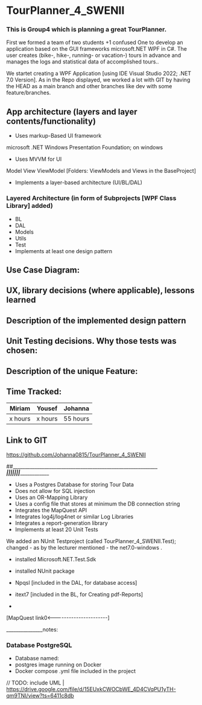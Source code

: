 # TourPlanner_4_SWENII
### This is Group4 which is planning a great TourPlanner.

First we formed a team of two students +1 confused One to develop an application based on the GUI frameworks microsoft.NET WPF in C#.
The user creates (bike-, hike-, running- or vacation-) tours in advance and manages the logs and 
statistical data of accomplished tours..<br>

We startet creating a WPF Application [using IDE Visual Studio 2022; .NET 7.0 Version]. As in the Repo displayed, we worked a lot with GIT by having the HEAD as a main branch and other branches like dev with some feature/branches.  


## App architecture (layers and layer contents/functionality)
- Uses markup-Based UI framework

 microsoft .NET Windows Presentation Foundation; on windows 
- Uses MVVM for UI

Model View ViewModel [Folders: ViewModels and Views in the BaseProject]
- Implements a layer-based architecture (UI/BL/DAL)


### Layered Architecture (in form of Subprojects [WPF Class Library] added)
- BL
- DAL
- Models
- Utils
- Test
- Implements at least one design pattern







## Use Case Diagram:


## UX, library decisions (where applicable), lessons learned

## Description of the implemented design pattern

## Unit Testing decisions. Why those tests was chosen:

## Description of the unique Feature:


## Time Tracked: 

<table>
  <thead>
    <tr>
      <th>Miriam</th>
      <th>Yousef</th>
      <th>Johanna</th>
    </tr>
  </thead>
  <tbody>
    <tr>
      <td>x hours </td>
      <td>x hours </td>
      <td>55 hours</td>
    </tr>
    
  </tbody>
</table>

## Link to GIT

https://github.com/Johanna0815/TourPlanner_4_SWENII


##____________________________________________________________
_____________|||||||_________________________



- Uses a Postgres Database for storing Tour Data
- Does not allow for SQL injection
- Uses an OR-Mapping Library
- Uses a config file that stores at minimum the DB connection string
- Integrates the MapQuest API
- Integrates log4j/log4net or similar Log Libraries
- Integrates a report-generation library
- Implements at least 20 Unit Tests


We added an NUnit Testproject (called TourPlanner_4_SWENII.Test); changed - as by the lecturer mentioned -
the     <TargetFramework>net7.0-windows</TargetFramework> .
- installed Microsoft.NET.Test.Sdk 
- installed NUnit package

- Npqsl [included in the DAL, for database access]

- itext7  [included in the BL, for Creating pdf-Reports]
- 


[MapQuest link0<----------------------]

_______________notes: 
### Database PostgreSQL 

- Database named: 
- postgres image running on Docker
- Docker compose .yml file included in the project


// TODO: include UML | https://drive.google.com/file/d/15EUxkCWOCbWE_4D4CVqPU1yTH-qm9TNI/view?ts=6411c8db



